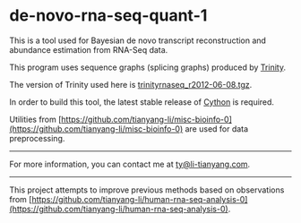 de-novo-rna-seq-quant-1
=======================

This is a tool used for Bayesian de novo transcript reconstruction and abundance estimation from RNA-Seq data.

This program uses sequence graphs (splicing graphs) produced by  [Trinity](http://trinityrnaseq.sourceforge.net/).

The version of Trinity used here is [trinityrnaseq_r2012-06-08.tgz](http://sourceforge.net/projects/trinityrnaseq/files/trinityrnaseq_r2012-06-08.tgz/download).

In order to build this tool, the latest stable release of [Cython](http://cython.org/) is required.

Utilities from [https://github.com/tianyang-li/misc-bioinfo-0](https://github.com/tianyang-li/misc-bioinfo-0) are used for data preprocessing. 

***

For more information, you can contact me at [ty@li-tianyang.com](mailto:ty@li-tianyang.com).

***

This project attempts to improve previous methods based on observations from [https://github.com/tianyang-li/human-rna-seq-analysis-0](https://github.com/tianyang-li/human-rna-seq-analysis-0).

